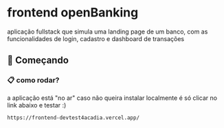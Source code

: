 # frontend openBanking

aplicação fullstack que simula uma landing page de um banco, com as funcionalidades de login, cadastro e dashboard de transações

## 🚀 Começando

### 📋 como rodar?

a aplicação está "no ar" caso não queira instalar localmente é só clicar no link abaixo e testar :)

```
https://frontend-devtest4acadia.vercel.app/
```
